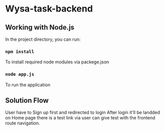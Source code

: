 ﻿# Wysa-task-backend

## Working with Node.js
In the project directory, you can run:

### `npm install`
To install required node modules via packege.json

### `node app.js`
To run the application

## Solution Flow
User have to Sign up first and redirected to login
After login it'll be landded on Home page
there is a test link via user can give test with the frontend route navigation.
 
